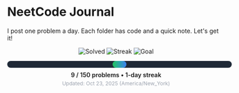 # NeetCode Journal

I post one problem a day. Each folder has code and a quick note. Let's get it!

<!-- PROGRESS_START -->
<div align="center">

  <img src="https://img.shields.io/badge/Solved-9-22c55e?style=for-the-badge" alt="Solved">
  <img src="https://img.shields.io/badge/Streak-1_day-3b82f6?style=for-the-badge" alt="Streak">
  <img src="https://img.shields.io/badge/Goal-150_problems-8b5cf6?style=for-the-badge" alt="Goal">

  <div style="margin-top:14px;background:#1f2937;border-radius:10px;width:520px;height:16px;display:inline-block;">
    <div style="background:linear-gradient(90deg,#22c55e,#3b82f6);height:16px;width:6%;border-radius:10px;"></div>
  </div>

  <div style="margin-top:8px;font-weight:600;">9 / 150 problems • 1-day streak</div>
  <div style="margin-top:4px;font-size:12px;color:#9ca3af;">Updated: Oct 23, 2025 (America/New_York)</div>

</div>
<!-- PROGRESS_END -->
